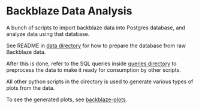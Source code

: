 # Backblaze Data Analysis

A bunch of scripts to import backblaze data into Postgres database, and analyze
data using that database.

See README in [data directory][] for how to prepare the database from raw
Backblaze data.

After this is done, refer to the SQL queries inside [queries directory][] to
preprocess the data to make it ready for consumption by other scripts.

All other python scripts in the directory is used to generate various types of
plots from the data.

To see the generated plots, see [backblaze-plots][].

[backblaze-plots]: https://gitlab.com/johncf/backblaze-plots
[data directory]: data
[queries directory]: queries
